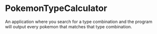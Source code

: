 # PokemonTypeCalculator
An application where you search for a type combination and the program will output every pokemon that matches that type combination. 
